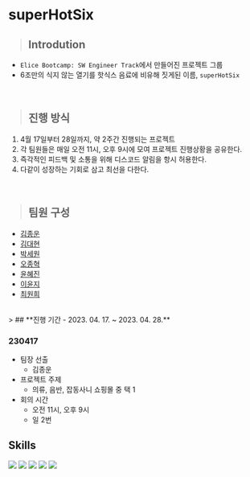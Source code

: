# **superHotSix**

> ## **Introdution**
- `Elice Bootcamp: SW Engineer Track`에서 만들어진 프로젝트 그룹
- 6조만의 식지 않는 열기를 핫식스 음료에 비유해 짓게된 이름, `superHotSix`

<br>

> ## **진행 방식**
1. 4월 17일부터 28일까지, 약 2주간 진행되는 프로젝트
2. 각 팀원들은 매일 오전 11시, 오후 9시에 모여 프로젝트 진행상황을 공유한다.
3. 즉각적인 피드백 및 소통을 위해 디스코드 알림을 항시 허용한다.
4. 다같이 성장하는 기회로 삼고 최선을 다한다.

<br>

> ## **팀원 구성**
- [김종운](https://velog.io/@dev_cdd)
- [김대현](#)
- [박세원](#)
- [오종혁](#)
- [윤혜진](#)
- [이윤지](#)
- [최원희](#)

<br>
> ## **진행 기간 - 2023. 04. 17. ~ 2023. 04. 28.**

### **230417**
- 팀장 선출
  - 김종운
- 프로젝트 주제
  - 의류, 음반, 잡동사니 쇼핑몰 중 택 1
- 회의 시간
  - 오전 11시, 오후 9시
  - 일 2번

## **Skills**
<img src="https://img.shields.io/badge/HTML-E34F26?style=flat-square&labelColor=FFFFFF&logo=HTML5"/> <img src="https://img.shields.io/badge/CSS-1572B6?style=flat-square&labelColor=FFFFFF&logo=CSS3&logoColor=1572B6"/> <img src="https://img.shields.io/badge/JavaScript-F7DF1E?style=flat-square&labelColor=FFFFFF&logo=JavaScript&logoColor=F7DF1E"/> <img src="https://img.shields.io/badge/TypeScript-3178C6?style=flat-square&labelColor=FFFFFF&logo=TypeScript&logoColor=3178C6"/> <img src="https://img.shields.io/badge/Node.js-339933?style=flat-square&labelColor=FFFFFF&logo=node.js&logoColor=339933"/>
